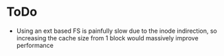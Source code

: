 # ToDo
- Using an ext based FS is painfully slow due to the inode indirection, so increasing the cache size from 1 block would massively improve performance

